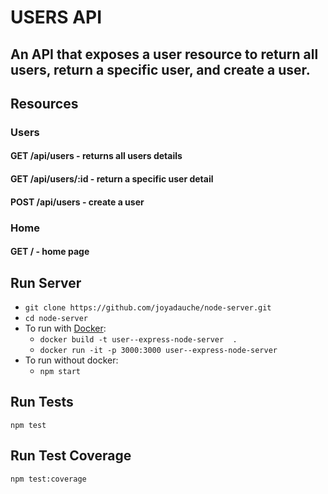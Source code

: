 # USERS API
## An API that exposes a user resource to return all users, return a specific user, and create a user.

## Resources
### Users
#### GET /api/users - returns all users details
#### GET /api/users/:id - return a specific user detail
#### POST /api/users - create a user

### Home
#### GET / - home page

## Run Server
- `git clone https://github.com/joyadauche/node-server.git`
- `cd node-server`
- To run with [Docker](https://docs.docker.com/get-docker/):
    - `docker build -t user--express-node-server  .`     
    - `docker run -it -p 3000:3000 user--express-node-server `
- To run without docker:
    - `npm start`

## Run Tests
`npm test`

## Run Test Coverage
`npm test:coverage`